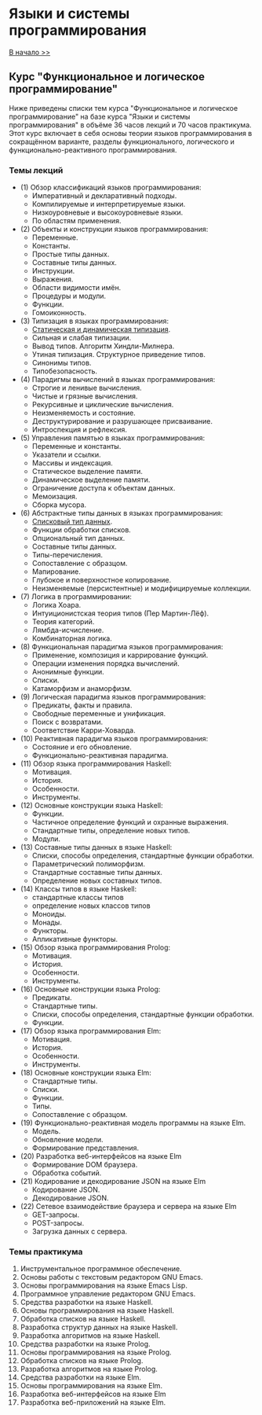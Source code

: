 # Языки и системы программирования

[В начало >>](README.md)

## Курс "Функциональное и логическое программирование"

Ниже приведены списки тем курса "Функциональное и логическое программирование" на базе курса "Языки и системы программирования" в объёме 36 часов лекций и 70 часов практикума. Этот курс включает в себя основы теории языков программирования в сокращённом варианте, разделы функционального, логического и функционально-реактивного
программирования.

### Темы лекций

* (1) Обзор классификаций языков программирования:
  * Императивный и декларативный подходы.
  * Компилируемые и интерпретируемые языки.
  * Низкоуровневые и высокоуровневые языки.
  * По областям применения.
* (2) Объекты и конструкции языков программирования:
  * Переменные.
  * Константы.
  * Простые типы данных.
  * Составные типы данных.
  * Инструкции.
  * Выражения.
  * Области видимости имён.
  * Процедуры и модули.
  * Функции.
  * Гомоиконность.
* (3) Типизация в языках программирования:
  * [Статическая и динамическая типизация](static_and_dynamic_typing.md).
  * Сильная и слабая типизации.
  * Вывод типов. Алгоритм Хиндли-Милнера.
  * Утиная типизация. Структурное приведение типов.
  * Синонимы типов.
  * Типобезопасность.
* (4) Парадигмы вычислений в языках программирования:
  * Строгие и ленивые вычисления.
  * Чистые и грязные вычисления.
  * Рекурсивные и циклические вычисления.
  * Неизменяемость и состояние.
  * Деструктурирование и разрушающее присваивание.
  * Интроспекция и рефлексия.
* (5) Управления памятью в языках программирования:
  * Переменные и константы.
  * Указатели и ссылки.
  * Массивы и индексация.
  * Статическое выделение памяти.
  * Динамическое выделение памяти.
  * Ограничение доступа к объектам данных.
  * Мемоизация.
  * Сборка мусора.
* (6) Абстрактные типы данных в языках программирования:
  * [Списковый тип данных](list-data-type.md).
  * Функции обработки списков.
  * Опциональный тип данных.
  * Составные типы данных.
  * Типы-перечисления.
  * Сопоставление с образцом.
  * Мапирование.
  * Глубокое и поверхностное копирование.
  * Неизменяемые (персистентные) и модифицируемые коллекции.
* (7) Логика в программировании:
  * Логика Хоара.
  * Интуиционистская теория типов (Пер Мартин-Лёф).
  * Теория категорий.
  * Лямбда-исчисление.
  * Комбинаторная логика.
* (8) Функциональная парадигма языков программирования:
  * Применение, композиция и каррирование функций.
  * Операции изменения порядка вычислений.
  * Анонимные функции.
  * Списки.
  * Катаморфизм и анаморфизм.
* (9) Логическая парадигма языков программирования:
  * Предикаты, факты и правила.
  * Свободные переменные и унификация.
  * Поиск с возвратами.
  * Соответствие Карри-Ховарда.
* (10) Реактивная парадигма языков программирования:
  * Состояние и его обновление.
  * Функционально-реактивная парадигма.
* (11) Обзор языка программирования Haskell:
  * Мотивация.
  * История.
  * Особенности.
  * Инструменты.
* (12) Основные конструкции языка Haskell:
  * Функции.
  * Частичное определение функций и охранные выражения.
  * Стандартные типы, определение новых типов.
  * Модули.
* (13) Составные типы данных в языке Haskell:
  * Списки, способы определения, стандартные функции обработки.
  * Параметрический полиморфизм.
  * Стандартные составные типы данных.
  * Определение новых составных типов.
* (14) Классы типов в языке Haskell:
  * стандартные классы типов
  * определение новых классов типов
  * Моноиды.
  * Монады.
  * Функторы.
  * Апликативные функторы.
* (15) Обзор языка программирования Prolog:
  * Мотивация.
  * История.
  * Особенности.
  * Инструменты.
* (16) Основные конструкции языка Prolog:
  * Предикаты.
  * Стандартные типы.
  * Списки, способы определения, стандартные функции обработки.
  * Функции.
* (17) Обзор языка программирования Elm:
  * Мотивация.
  * История.
  * Особенности.
  * Инструменты.
* (18) Основные конструкции языка Elm:
  * Стандартные типы.
  * Списки.
  * Функции.
  * Типы.
  * Сопоставление с образцом.
* (19) Функционально-реактивная модель программы на языке Elm.
  * Модель.
  * Обновление модели.
  * Формирование представления.
* (20) Разработка веб-интерфейсов на языке Elm
  * Формирование DOM браузера.
  * Обработка событий.
* (21) Кодирование и декодирование JSON на языке Elm
  * Кодирование JSON.
  * Декодирование JSON.
* (22) Сетевое взаимодействие браузера и сервера на языке Elm
  * GET-запросы.
  * POST-запросы.
  * Загрузка данных с сервера.

### Темы практикума

1. Инструментальное программное обеспечение.
2. Основы работы с текстовым редактором GNU Emacs.
3. Основы программирования на языке Emacs Lisp.
4. Программное управление редактором GNU Emacs.
5. Средства разработки на языке Haskell.
6. Основы программирования на языке Haskell.
7. Обработка списков на языке Haskell.
8. Разработка структур данных на языке Haskell.
9. Разработка алгоритмов на языке Haskell.
10. Средства разработки на языке Prolog.
11. Основы программирования на языке Prolog.
12. Обработка списков на языке Prolog.
13. Разработка алгоритмов на языке Prolog.
14. Средства разработки на языке Elm.
15. Основы программирования на языке Elm.
16. Разработка веб-интерфейсов на языке Elm
17. Разработка веб-приложений на языке Elm.
